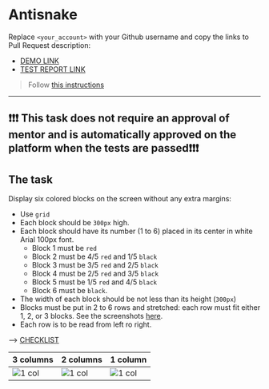 # Antisnake
Replace `<your_account>` with your Github username and copy the links to Pull Request description:
- [DEMO LINK](https://BakumSV.github.io/layout_antisnake/)
- [TEST REPORT LINK](https://BakumSV.github.io/layout_antisnake/report/html_report/)

> Follow [this instructions](https://github.com/mate-academy/layout_task-guideline#how-to-solve-the-layout-tasks-on-github)
___

## ❗️❗️❗️ This task does not require an approval of mentor and is automatically approved on the platform when the tests are passed❗️❗️❗️

## The task
Display six colored blocks on the screen without any extra margins:

- Use `grid`
- Each block should be `300px` high.
- Each block should have its number (1 to 6) placed in its center in white Arial 100px font.
  - Block 1 must be `red`
  - Block 2 must be 4/5 `red` and 1/5 `black`
  - Block 3 must be 3/5 `red` and 2/5 `black`
  - Block 4 must be 2/5 `red` and 3/5 `black`
  - Block 5 must be 1/5 `red` and 4/5 `black`
  - Block 6 must be `black`.
- The width of each block should be not less than its height (`300px`)
- Blocks must be put in 2 to 6 rows and stretched: each row must fit either 1, 2, or 3 blocks.
  See the screenshots [here](./reference).
- Each row is to be read from left ro right.

--> [CHECKLIST](https://github.com/mate-academy/layout_antisnake/blob/master/checklist.md)

| 3 columns | 2 columns | 1 column |
| --------- | --------- | -------- |
| ![1 col](./reference/900.png) | ![1 col](./reference/750.png) | ![1 col](./reference/450.png) |
